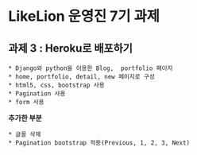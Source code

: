 LikeLion 운영진 7기 과제
========================

## 과제 3 : Heroku로 배포하기	

 	* Django와 python을 이용한 Blog,  portfolio 페이지	
	* home, portfolio, detail, new 페이지로 구성	
	* html5, css, bootstrap 사용
	* Pagination 사용
	* form 사용
	
**추가한 부분**	

 	* 글꼴 삭제
	* Pagination bootstrap 적용(Previous, 1, 2, 3, Next)
